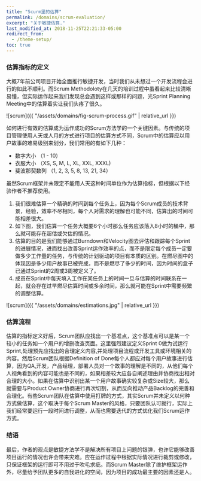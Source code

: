 ```yaml
---
title: "Scurm里的估算"
permalink: /domains/scrum-evaluation/
excerpt: "关于敏捷估算."
last_modified_at: 2018-11-25T22:21:33-05:00
redirect_from:
  - /theme-setup/
toc: true
---
```


### 估算指标的定义
大概7年前公司项目开始全面推行敏捷开发，当时我们从未想过一个开发流程会进行的如此不顺利。而Scrum Methodoloty在几天的培训过程中虽看起来比较清晰易懂，但实际运作起来我们发现总会遇到这样或那样的问题，光Sprint Planning Meeting中的估算着实让我们头疼了很久。

![scrum]({{ "/assets/domains/fig-scrum-process.gif" | relative_url }})

如何进行有效的估算成为运作成功的Scrum方法学的一个关键因素。与传统的项目管理使用人天或人月的方式进行项目的估算方式不同，Scrum中的估算应以用户故事的难易级别来划分，我们常用的有如下几种：
- 数字大小 （1 - 10）
- 衣服大小 （XS, S, M, L, XL, XXL, XXXL)
- 斐波那契数列 （1, 2, 3, 5, 8, 13, 21, 34）

虽然Scrum框架并未限定不能用人天这种时间单位作为估算指标，但根据以下经验作者不推荐使用。

1. 我们很难估算一个精确的时间到每个任务上，因为每个Scrum成员的技术背景，经验，效率不尽相同，每个人对需求的理解也可能不同，估算出的时间可能相差很大。
2. 如下图，我们估算一个任务大概要6个小时那么任务应该落入8小时的桶中，那么就可能存在超估或欠估的情况。
3. 估算的目的是我们能够通过Burndown和Velocity图去评估和跟踪每个Sprint的进展情况，进而找出改善Sprint运作效率的点，而不是限定每个成员一定要做多少工作量的任务，与传统的计划驱动的项目有本质的区别。在燃尽图中的体现因是多少用户故事已被完成，而不是燃尽了多少的时间，因为时间的盒子已通过Sprint的2周或3周被定义了。
4. 成员在Sprint中每天填入工作在某任务上的时间一旦与估算的时间联系在一起，就会存在过早燃尽估算时间或多余时间，那么就可能在Sprint中需要频繁的调整估算。

![scrum]({{ "/assets/domains/estimations.jpg" | relative_url }})

### 估算流程
估算的指标定义好后，Scrum团队应找出一个基准点，这个基准点可以是某一个较小的任务如一个用户的增删改查页面。这里强烈建议定义Sprint 0做为试运行Sprint,处理预先应找出的合理定义内容,并处理项目流程或开发工具或环境相关的内容。然后Scrum团队根据Definition of Done每个人都应对每个用户故事进行估算，因为QA,开发，产品经理，部署人员对一个故事的理解是不同的，从他们每个人视角看到的内容可能也是不同的，如果相差较大应各自阐述理由并协商找出相对合理的大小。如果在估算中识别出某一个用户故事确实较复杂或Size较大，那么就需要与Product Owner协商进行再次切割，从而反向推动产品Backlog的完善和合理化。有些Scrum团队在估算中使用打牌的方式，其实Scrum并未定义以何种方式做估算，这个取决于每个Scrum Master的风格，只要团队认可就行，实际上我们经常要运行一段时间进行调整，从而也需要迭代的方式优化我们Scrum运作方式。

### 结语
最后，作者的观点是敏捷方法学不是解决所有项目上问题的银弹，也许它能够改善项目运行的情况也许会带来灾难。应在运作过程中根据实际情况进行裁剪或修改，只保证框架的运行即可不用过于吹毛求疵。而Scrum Master除了维护框架运作外，尽量给予团队更多的自我进化的空间，因为项目的成功最主要的因素还是人。